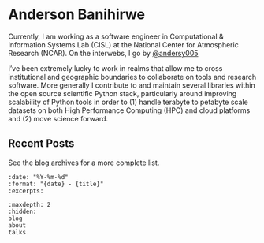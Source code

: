 # Anderson Banihirwe

Currently, I am working as a software engineer in Computational & Information Systems Lab (CISL) at the National Center for Atmospheric Research (NCAR). On the interwebs, I go by [@andersy005](https://github.com/andersy005)

I’ve been extremely lucky to work in realms that allow me to cross institutional and geographic boundaries to collaborate on tools and research software. More generally I contribute to and maintain several libraries within the open source scientific Python stack, particularly around improving scalability of Python tools in order to (1) handle terabyte to petabyte scale datasets on both High Performance Computing (HPC) and cloud platforms and (2) move science forward.

## Recent Posts

See the [blog archives](blog) for a more complete list.

```{postlist}
:date: "%Y-%m-%d"
:format: "{date} - {title}"
:excerpts:
```

```{toctree}
:maxdepth: 2
:hidden:
blog
about
talks
```
